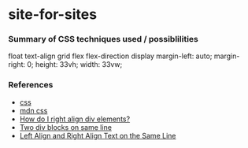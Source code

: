 # site-for-sites

### Summary of CSS techniques used / possiblilities
float
text-align
grid
flex
flex-direction
display
margin-left: auto;
margin-right: 0;
height: 33vh;
width: 33vw;

### References
- [css](https://www.w3schools.com/cssref/tryit.php?filename=trycss_unit_vw)
- [mdn css](https://developer.mozilla.org/en-US/docs/Web/CSS/flex-direction)
- [How do I right align div elements?](https://stackoverflow.com/questions/7693224/how-do-i-right-align-div-elements)
- [Two div blocks on same line](https://stackoverflow.com/questions/10451445/two-div-blocks-on-same-line)
- [Left Align and Right Align Text on the Same Line](https://css-tricks.com/left-align-and-right-align-text-on-the-same-line/)